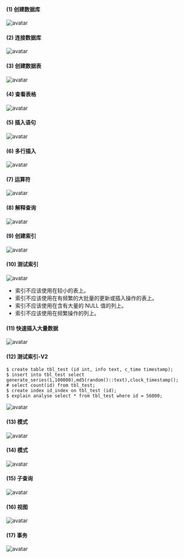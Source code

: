 #### (1) 创建数据库
![avatar](1创建数据库.png)

#### (2) 连接数据库
![avatar](2连接数据库.png)

#### (3) 创建数据表
![avatar](3创建数据表.png)

#### (4) 查看表格
![avatar](4查看表格.png)

#### (5) 插入语句
![avatar](5插入语句.png)

#### (6) 多行插入
![avatar](6多行插入.png)

#### (7) 运算符
![avatar](7运算符.png)

#### (8) 解释查询
![avatar](8解释查询.png)

#### (9) 创建索引
![avatar](9创建索引.png)


#### (10) 测试索引
![avatar](10测试索引.png)
- 索引不应该使用在较小的表上。
- 索引不应该使用在有频繁的大批量的更新或插入操作的表上。
- 索引不应该使用在含有大量的 NULL 值的列上。
- 索引不应该使用在频繁操作的列上。

#### (11) 快速插入大量数据
![avatar](11快速插入大量数据.png)

#### (12) 测试索引-V2
```
$ create table tbl_test (id int, info text, c_time timestamp);
$ insert into tbl_test select generate_series(1,100000),md5(random()::text),clock_timestamp();
# select count(id) from tbl_test; 
$ create index id_index on tbl_test (id);
$ explain analyse select * from tbl_test where id = 56000;
```
![avatar](12测试索引-2.png)


#### (13) 模式
![avatar](13模式一.png)

#### (14) 模式
![avatar](14模式二.png)


#### (15) 子查询
![avatar](15子查询.png)

#### (16) 视图
![avatar](16视图.png)

#### (17) 事务
![avatar](17事务.png)



